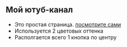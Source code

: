 ## Мой ютуб-канал

- Это простая страница. [посмотрите сами](ludwigaugust.github.io/test1/) 
- Используется 2 цветовых оттенка
- Располгается всего 1 кнопка по центру
